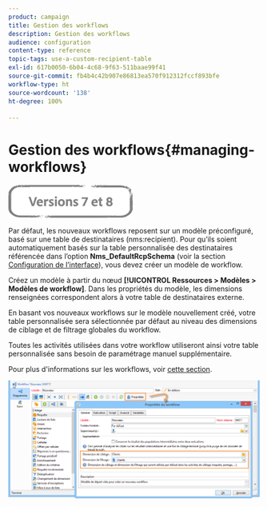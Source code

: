 ```yaml
---
product: campaign
title: Gestion des workflows
description: Gestion des workflows
audience: configuration
content-type: reference
topic-tags: use-a-custom-recipient-table
exl-id: 617b0050-6b04-4c68-9f63-511baae99f41
source-git-commit: fb4b4c42b907e86813ea570f912312fccf893bfe
workflow-type: ht
source-wordcount: '138'
ht-degree: 100%

---
```


# Gestion des workflows{#managing-workflows}

![](../../assets/common.svg)

Par défaut, les nouveaux workflows reposent sur un modèle préconfiguré, basé sur une table de destinataires (nms:recipient). Pour qu’ils soient automatiquement basés sur la table personnalisée des destinataires référencée dans l’option **Nms_DefaultRcpSchema** (voir la section [Configuration de l’interface](../../configuration/using/configuring-the-interface.md)), vous devez créer un modèle de workflow.

Créez un modèle à partir du nœud **[!UICONTROL Ressources > Modèles > Modèles de workflow]**. Dans les propriétés du modèle, les dimensions renseignées correspondent alors à votre table de destinataires externe.

En basant vos nouveaux workflows sur le modèle nouvellement créé, votre table personnalisée sera sélectionnée par défaut au niveau des dimensions de ciblage et de filtrage globales du workflow.

Toutes les activités utilisées dans votre workflow utiliseront ainsi votre table personnalisée sans besoin de paramétrage manuel supplémentaire.

Pour plus d&#39;informations sur les workflows, voir [cette section](../../workflow/using/about-workflows.md).

![](assets/cfg_external_table_workflow.png)
